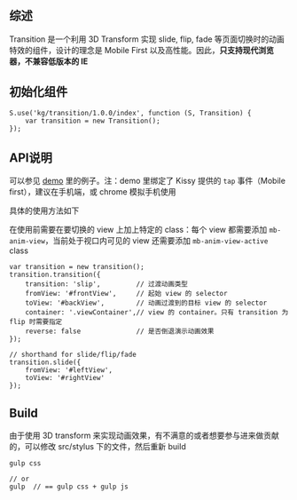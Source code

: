## 综述

Transition 是一个利用 3D Transform 实现 slide, flip, fade 等页面切换时的动画特效的组件，设计的理念是 Mobile First 以及高性能。因此，**只支持现代浏览器，不兼容低版本的 IE**

## 初始化组件

```
S.use('kg/transition/1.0.0/index', function (S, Transition) {
    var transition = new Transition();
});
```

## API说明
可以参见 [demo](../demo/index.html) 里的例子。注：demo 里绑定了 Kissy 提供的 `tap` 事件（Mobile first），建议在手机端，或 chrome 模拟手机使用

具体的使用方法如下  

在使用前需要在要切换的 view 上加上特定的 class：每个 view 都需要添加 `mb-anim-view`，当前处于视口内可见的 view 还需要添加 `mb-anim-view-active` class

```
var transition = new transition();
transition.transition({
    transition: 'slip',         // 过渡动画类型
    fromView: '#frontView',     // 起始 view 的 selector
    toView: '#backView',        // 动画过渡到的目标 view 的 selector
    container: '.viewContainer',// view 的 container。只有 transition 为 flip 时需要指定
    reverse: false              // 是否倒退演示动画效果
});

// shorthand for slide/flip/fade
transition.slide({
    fromView: '#leftView',
    toView: '#rightView'
});
```

## Build
由于使用 3D transform 来实现动画效果，有不满意的或者想要参与进来做贡献的，可以修改 src/stylus 下的文件，然后重新 build

```
gulp css

// or
gulp  // == gulp css + gulp js
```
